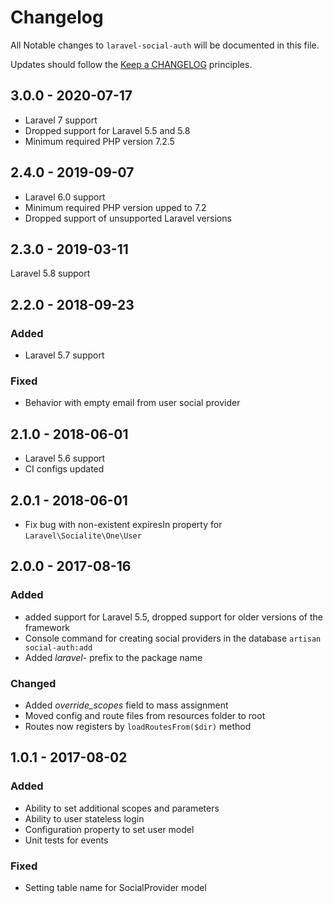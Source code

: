 # Changelog

All Notable changes to `laravel-social-auth` will be documented in this file.

Updates should follow the [Keep a CHANGELOG](http://keepachangelog.com/) principles.

## 3.0.0 - 2020-07-17

- Laravel 7 support
- Dropped support for Laravel 5.5 and 5.8
- Minimum required PHP version 7.2.5

## 2.4.0 - 2019-09-07

- Laravel 6.0 support
- Minimum required PHP version upped to 7.2
- Dropped support of unsupported Laravel versions

## 2.3.0 - 2019-03-11

Laravel 5.8 support

## 2.2.0 - 2018-09-23

### Added
- Laravel 5.7 support

### Fixed
- Behavior with empty email from user social provider

## 2.1.0 - 2018-06-01

- Laravel 5.6 support
- CI configs updated

## 2.0.1 - 2018-06-01

- Fix bug with non-existent expiresIn property for `Laravel\Socialite\One\User`

## 2.0.0 - 2017-08-16

### Added
- added support for Laravel 5.5, dropped support for older versions of the framework
- Console command for creating social providers in the database `artisan social-auth:add`
- Added _laravel-_ prefix to the package name

### Changed
- Added _override_scopes_ field to mass assignment
- Moved config and route files from resources folder to root
- Routes now registers by `loadRoutesFrom($dir)` method

## 1.0.1 - 2017-08-02

### Added
- Ability to set additional scopes and parameters
- Ability to user stateless login
- Configuration property to set user model
- Unit tests for events

### Fixed
- Setting table name for SocialProvider model
